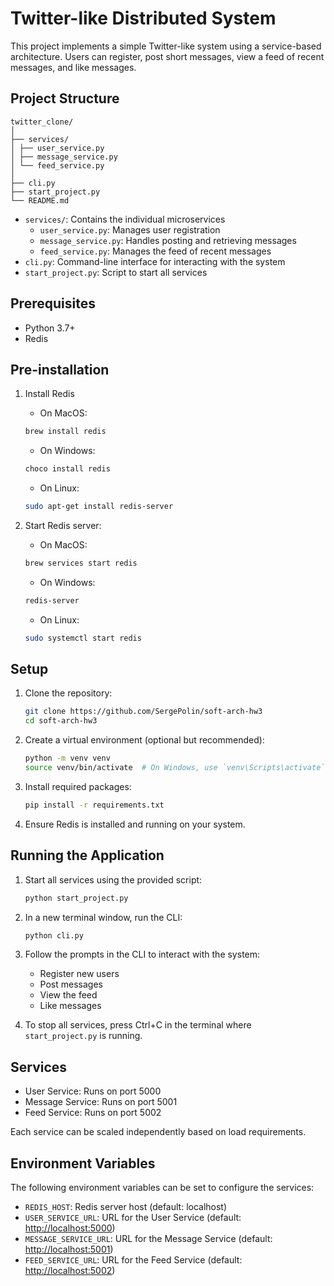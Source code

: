 # Twitter-like Distributed System

This project implements a simple Twitter-like system using a service-based architecture. Users can register, post short messages, view a feed of recent messages, and like messages.

## Project Structure

```plaintext
twitter_clone/
│
├── services/
│ ├── user_service.py
│ ├── message_service.py
│ └── feed_service.py
│
├── cli.py
├── start_project.py
└── README.md
```

- `services/`: Contains the individual microservices
  - `user_service.py`: Manages user registration
  - `message_service.py`: Handles posting and retrieving messages
  - `feed_service.py`: Manages the feed of recent messages
- `cli.py`: Command-line interface for interacting with the system
- `start_project.py`: Script to start all services

## Prerequisites

- Python 3.7+
- Redis

## Pre-installation

1. Install Redis

   - On MacOS:

   ```bash
   brew install redis
   ```

   - On Windows:

   ```bash
   choco install redis
   ```

   - On Linux:

   ```bash
   sudo apt-get install redis-server
   ```

2. Start Redis server:

   - On MacOS:

   ```bash
   brew services start redis
   ```

   - On Windows:

   ```bash
   redis-server
   ```

   - On Linux:

   ```bash
   sudo systemctl start redis
   ```

## Setup

1. Clone the repository:

   ```bash
   git clone https://github.com/SergePolin/soft-arch-hw3
   cd soft-arch-hw3
   ```

2. Create a virtual environment (optional but recommended):

   ```bash
   python -m venv venv
   source venv/bin/activate  # On Windows, use `venv\Scripts\activate`
   ```

3. Install required packages:

   ```bash
   pip install -r requirements.txt
   ```

4. Ensure Redis is installed and running on your system.

## Running the Application

1. Start all services using the provided script:

   ```bash
   python start_project.py
   ```

2. In a new terminal window, run the CLI:

   ```bash
   python cli.py
   ```

3. Follow the prompts in the CLI to interact with the system:

   - Register new users
   - Post messages
   - View the feed
   - Like messages

4. To stop all services, press Ctrl+C in the terminal where `start_project.py` is running.

## Services

- User Service: Runs on port 5000
- Message Service: Runs on port 5001
- Feed Service: Runs on port 5002

Each service can be scaled independently based on load requirements.

## Environment Variables

The following environment variables can be set to configure the services:

- `REDIS_HOST`: Redis server host (default: localhost)
- `USER_SERVICE_URL`: URL for the User Service (default: <http://localhost:5000>)
- `MESSAGE_SERVICE_URL`: URL for the Message Service (default: <http://localhost:5001>)
- `FEED_SERVICE_URL`: URL for the Feed Service (default: <http://localhost:5002>)
